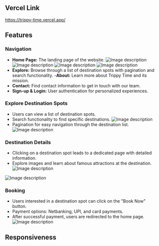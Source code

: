 ## Vercel Link 
https://trippy-time.vercel.app/

## Features

### Navigation

- **Home Page:** The landing page of the website.
![Image description](https://dev-to-uploads.s3.amazonaws.com/uploads/articles/g1rws6fm6cb7xk6yf8gj.png)
![Image description](https://dev-to-uploads.s3.amazonaws.com/uploads/articles/j8my2s97ogu3rvy4hnrz.png)
![Image description](https://dev-to-uploads.s3.amazonaws.com/uploads/articles/52kubc2v4efbh78g7jt7.png)
![Image description](https://dev-to-uploads.s3.amazonaws.com/uploads/articles/gv9rur15gtwjwuw3vjdb.png)
- **Explore:** Browse through a list of destination spots with pagination and search functionality.
-**About:** Learn more about Trippy Time and its mission.
- **Contact:** Find contact information to get in touch with our team.
- **Sign-up & Login:** User authentication for personalized experiences.

### Explore Destination Spots

- Users can view a list of destination spots.
- Search functionality to find specific destinations.
![Image description](https://dev-to-uploads.s3.amazonaws.com/uploads/articles/m9s0vbe8jwj4yozfomlu.png)
- Pagination for easy navigation through the destination list.
![Image description](https://dev-to-uploads.s3.amazonaws.com/uploads/articles/2jeirjahxackmihwfr98.png)

### Destination Details

- Clicking on a destination spot leads to a dedicated page with detailed information.
- Explore images and learn about famous attractions at the destination.
![Image description](https://dev-to-uploads.s3.amazonaws.com/uploads/articles/2cq1jczv4rhpt4v0rrv3.png)

![Image description](https://dev-to-uploads.s3.amazonaws.com/uploads/articles/ihdy5k6zoelpy3g6utol.png)

### Booking

- Users interested in a destination spot can click on the "Book Now" button.
- Payment options: Netbanking, UPI, and card payments.
- After successful payment, users are redirected to the home page.
![Image description](https://dev-to-uploads.s3.amazonaws.com/uploads/articles/jdvlh5bjf2inmzlpqmsh.png)

## Responsiveness
